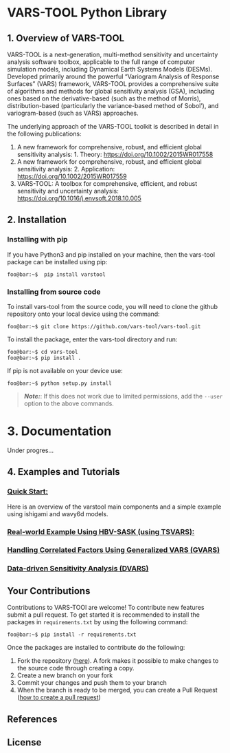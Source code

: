 # VARS-TOOL Python Library

## 1. Overview of VARS-TOOL

VARS-TOOL is a next-generation, multi-method sensitivity and uncertainty analysis software toolbox,
applicable to the full range of computer simulation models, including Dynamical Earth Systems
Models (DESMs). Developed primarily around the powerful “Variogram Analysis of Response
Surfaces” (VARS) framework, VARS-TOOL provides a comprehensive suite of algorithms and
methods for global sensitivity analysis (GSA), including ones based on the derivative-based (such as
the method of Morris), distribution-based (particularly the variance-based method of Sobol’), and
variogram-based (such as VARS) approaches.

The underlying approach of the VARS-TOOL toolkit is described in detail in the following publications:

1. A new framework for comprehensive, robust, and efficient global sensitivity analysis: 1. Theory: https://doi.org/10.1002/2015WR017558 
2. A new framework for comprehensive, robust, and efficient global sensitivity analysis: 2. Application: https://doi.org/10.1002/2015WR017559
3. VARS-TOOL: A toolbox for comprehensive, efficient, and robust sensitivity and uncertainty analysis: https://doi.org/10.1016/j.envsoft.2018.10.005


## 2. Installation

### Installing with pip

If you have Python3 and pip installed on your machine, then the vars-tool package can be installed using pip:
```console
foo@bar:~$  pip install varstool
```

### Installing from source code

To install vars-tool from the source code, you will need to clone the github repository onto your local device using the command:
```console
foo@bar:~$ git clone https://github.com/vars-tool/vars-tool.git
```
To install the package, enter the vars-tool directory and run:
```console
foo@bar:~$ cd vars-tool
foo@bar:~$ pip install .
```
If pip is not available on your device use:
```console
foo@bar:~$ python setup.py install
```
> **_Note:_**: If this does not work due to limited permissions, add the `--user` option to the above commands.

# 3. Documentation

Under progres...

## 4. Examples and Tutorials

### [Quick Start:](https://github.com/vars-tool/vars-tool/blob/master/tutorial/QucikStart-Tutorial.ipynb)
Here is an overview of the varstool main components and a simple example using ishigami and wavy6d models.

### [Real-world Example Using HBV-SASK (using TSVARS):](url)
	
### [Handling Correlated Factors Using Generalized VARS (GVARS)](url)

	
### [Data-driven Sensitivity Analysis (DVARS)](url)

## Your Contributions

Contributions to VARS-TOOl are welcome! To contribute new features submit a pull request. To get started it is recommended to install the packages in `requirements.txt` by using the following command:
```console
foo@bar:~$ pip install -r requirements.txt
```
Once the packages are installed to contribute do the following:
1. Fork the repository ([here](https://github.com/vars-tool/vars-tool/fork)). A fork makes it possible to make changes to the source code through creating a copy.
2. Create a new branch on your fork
3. Commit your changes and push them to your branch
4. When the branch is ready to be merged, you can create a Pull Request ([how to create a pull request](https://gist.github.com/MarcDiethelm/7303312))

## References

## License


